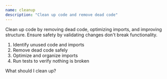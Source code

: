 ```yaml
---
name: cleanup
description: "Clean up code and remove dead code"
---
```


Clean up code by removing dead code, optimizing imports, and improving structure. Ensure safety by validating changes don't break functionality.

1. Identify unused code and imports
2. Remove dead code safely
3. Optimize and organize imports
4. Run tests to verify nothing is broken

What should I clean up?
